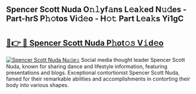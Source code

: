 ## Spencer Scott Nuda O𝚗𝚕yf𝚊ns L𝚎a𝚔ed N𝚞𝚍es - Part-hrS P𝚑𝚘tos Vi𝚍𝚎o - H𝚘𝚝 Part L𝚎a𝚔s Yi1gC

# <h2><a href="http://kfafkh.oniu.top/?m=Spencer+Scott+Nuda">🔗👉 🔴 Spencer Scott Nuda P𝚑ot𝚘𝚜 V𝚒d𝚎o</a></h2>

[![Spencer Scott Nuda Nu𝚍e𝚜](https://i.imgur.com/0qMVB7G.gif)](http://kfafkh.oniu.top/?m=Spencer+Scott+Nuda)
Social media thought leader Spencer Scott Nuda, known for sharing dance and lifestyle information, featuring presentations and blogs. Exceptional contortionist Spencer Scott Nuda, famed for their remarkable abilities and accomplishments in contorting their body into various shapes.  
